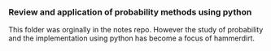 ### Review and application of probability methods using python

This folder was orginally in the notes repo. However the study of probability and the implementation using python has become a focus of hammerdirt.
